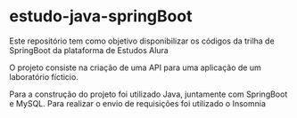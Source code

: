 # estudo-java-springBoot

Este repositório tem como objetivo disponibilizar os códigos da trilha de SpringBoot da plataforma de Estudos Alura 

O projeto consiste na criação de uma API para uma aplicação de um laboratório fícticio. 

Para a construção do projeto foi utilizado Java, juntamente com SpringBoot e MySQL. Para realizar o envio de requisições foi utilizado o Insomnia 
